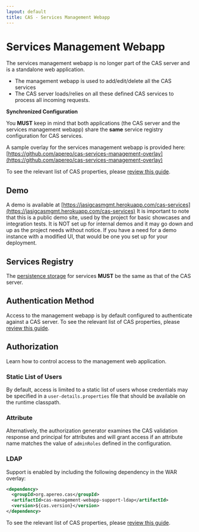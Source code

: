 ```yaml
---
layout: default
title: CAS - Services Management Webapp
---
```

# Services Management Webapp

The services management webapp is no longer part of the CAS server and
is a standalone web application.

* The management webapp is used to add/edit/delete all the CAS services
* The CAS server loads/relies on all these defined CAS services to process all incoming requests.

<div class="alert alert-warning"><strong>Synchronized Configuration</strong><p>
You <strong>MUST</strong> keep in mind that both applications (the CAS server and the services management webapp)
share the <strong>same</strong> service registry configuration for CAS services.
</p></div>

A sample overlay for the services management webapp is provided
 here: [https://github.com/apereo/cas-services-management-overlay](https://github.com/apereo/cas-services-management-overlay)

 To see the relevant list of CAS properties, please [review this guide](Configuration-Properties.html#management-webapp).

## Demo

A demo is available at [https://jasigcasmgmt.herokuapp.com/cas-services](https://jasigcasmgmt.herokuapp.com/cas-services)
It is important to note that this is a public demo site, used by the project for basic showcases and integration tests. It is NOT set up for internal demos and it may go down and up as the project needs without notice. If you have a need for a demo instance with a modified UI, that would be one you set up for your deployment.

## Services Registry

The [persistence storage](Service-Management.html) for services **MUST** be the same as that of the CAS server.

## Authentication Method

Access to the management webapp is by default configured to authenticate against a CAS server.
To see the relevant list of CAS properties, please [review this guide](Configuration-Properties.html#management-webapp).

## Authorization

Learn how to control access to the management web application.

### Static List of Users

By default, access is limited to a static list of users whose credentials may be
specified in a `user-details.properties` file that should be available on the runtime classpath.

### Attribute

Alternatively, the authorization generator examines the CAS validation response and principal for attributes
and will grant access if an attribute name matches the value of `adminRoles` defined in the configuration.

### LDAP

Support is enabled by including the following dependency in the WAR overlay:

```xml
<dependency>
  <groupId>org.apereo.cas</groupId>
  <artifactId>cas-management-webapp-support-ldap</artifactId>
  <version>${cas.version}</version>
</dependency>
```

To see the relevant list of CAS properties, please [review this guide](Configuration-Properties.html#management-webapp).
